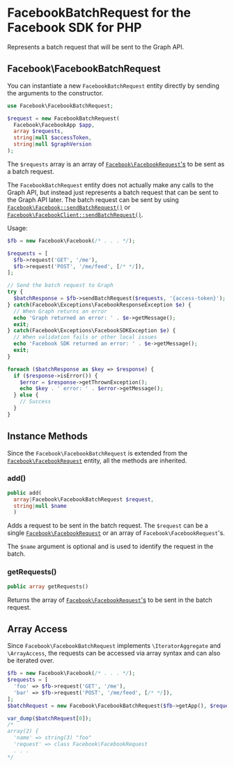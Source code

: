 # FacebookBatchRequest for the Facebook SDK for PHP

Represents a batch request that will be sent to the Graph API.

## Facebook\FacebookBatchRequest

You can instantiate a new `FacebookBatchRequest` entity directly by sending the arguments to the constructor.

```php
use Facebook\FacebookBatchRequest;

$request = new FacebookBatchRequest(
  Facebook\FacebookApp $app,
  array $requests,
  string|null $accessToken,
  string|null $graphVersion
);
```

The `$requests` array is an array of [`Facebook\FacebookRequest`'s](FacebookRequest.md) to be sent as a batch request.

The `FacebookBatchRequest` entity does not actually make any calls to the Graph API, but instead just represents a batch request that can be sent to the Graph API later. The batch request can be sent by using [`Facebook\Facebook::sendBatchRequest()`](Facebook.md#sendbatchrequest) or [`Facebook\FacebookClient::sendBatchRequest()`](FacebookClient.md#sendbatchrequest.md).

Usage:

```php
$fb = new Facebook\Facebook(/* . . . */);

$requests = [
  $fb->request('GET', '/me'),
  $fb->request('POST', '/me/feed', [/* */]),
];

// Send the batch request to Graph
try {
  $batchResponse = $fb->sendBatchRequest($requests, '{access-token}');
} catch(Facebook\Exceptions\FacebookResponseException $e) {
  // When Graph returns an error
  echo 'Graph returned an error: ' . $e->getMessage();
  exit;
} catch(Facebook\Exceptions\FacebookSDKException $e) {
  // When validation fails or other local issues
  echo 'Facebook SDK returned an error: ' . $e->getMessage();
  exit;
}

foreach ($batchResponse as $key => $response) {
  if ($response->isError()) {
    $error = $response->getThrownException();
    echo $key . ' error: ' . $error->getMessage();
  } else {
    // Success
  }
}
```

## Instance Methods

Since the `Facebook\FacebookBatchRequest` is extended from the [`Facebook\FacebookRequest`](FacebookRequest.md) entity, all the methods are inherited.

### add()
```php
public add(
  array|Facebook\FacebookBatchRequest $request,
  string|null $name
  )
```
Adds a request to be sent in the batch request. The `$request` can be a single [`Facebook\FacebookRequest`](FacebookRequest.md) or an array of `Facebook\FacebookRequest`'s.

The `$name` argument is optional and is used to identify the request in the batch.

### getRequests()
```php
public array getRequests()
```
Returns the array of [`Facebook\FacebookRequest`'s](FacebookRequest.md) to be sent in the batch request.

## Array Access

Since `Facebook\FacebookBatchRequest` implements `\IteratorAggregate` and `\ArrayAccess`, the requests can be accessed via array syntax and can also be iterated over.

```php
$fb = new Facebook\Facebook(/* . . . */);
$requests = [
  'foo' => $fb->request('GET', '/me'),
  'bar' => $fb->request('POST', '/me/feed', [/* */]),
];
$batchRequest = new Facebook\FacebookBatchRequest($fb->getApp(), $requests, '{access-token}');

var_dump($batchRequest[0]);
/*
array(2) {
  'name' => string(3) "foo"
  'request' => class Facebook\FacebookRequest
  . . .
*/
```
